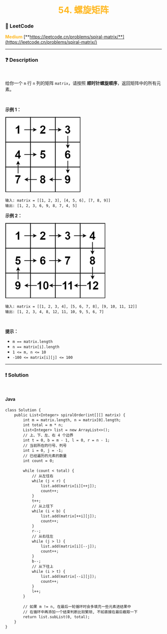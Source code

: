 <h1 style="text-align: center;"> <span style="color: #FFB822;">54. 螺旋矩阵</span> </h1>

### 🚀 LeetCode

<base target="_blank">

<span style="color: #FFB822;">**Medium**</span> [**https://leetcode.cn/problems/spiral-matrix/**](https://leetcode.cn/problems/spiral-matrix/)

---

### ❓ Description

<br/>

给你一个 `m` 行 `n` 列的矩阵 `matrix`，请按照 **顺时针螺旋顺序**，返回矩阵中的所有元素。

<br/>

**示例 1：**

<img src="../../public/0054/spiral-1.jpg" alt="spiral-1.jpg"/>

```
输入: matrix = [[1, 2, 3], [4, 5, 6], [7, 8, 9]]
输出: [1, 2, 3, 6, 9, 8, 7, 4, 5]
```

**示例 2：**

<img src="../../public/0054/spiral-2.jpg" alt="spiral-2.jpg"/>

```
输入: matrix = [[1, 2, 3, 4], [5, 6, 7, 8], [9, 10, 11, 12]]
输出: [1, 2, 3, 4, 8, 12, 11, 10, 9, 5, 6, 7]
```

<br/>

**提示：**

* `m == matrix.length`
* `n == matrix[i].length`
* `1 <= m, n <= 10`
* `-100 <= matrix[i][j] <= 100`

---

### ❗ Solution

<br/>

#### Java

```
class Solution {
    public List<Integer> spiralOrder(int[][] matrix) {
        int m = matrix.length, n = matrix[0].length;
        int total = m * n;
        List<Integer> list = new ArrayList<>();
        // 上、下、左、右 4 个边界
        int t = 0, b = m - 1, l = 0, r = n - 1;
        // 当前所在的行号、列号
        int i = 0, j = -1;
        // 已经遍历的元素的数量
        int count = 0;

        while (count < total) {
            // 从左往右
            while (j < r) {
                list.add(matrix[i][++j]);
                count++;
            }
            t++;
            // 从上往下
            while (i < b) {
                list.add(matrix[++i][j]);
                count++;
            }
            r--;
            // 从右往左
            while (j > l) {
                list.add(matrix[i][--j]);
                count++;
            }
            b--;
            // 从下往上
            while (i > t) {
                list.add(matrix[--i][j]);
                count++;
            }
            l++;
        }

        // 如果 m != n, 在最后一轮循环时会多填充一些元素进结果中
        // 在循环中再添加一个结束判断比较繁琐, 不如直接在最后截取一下
        return list.subList(0, total);
    }
}
```
